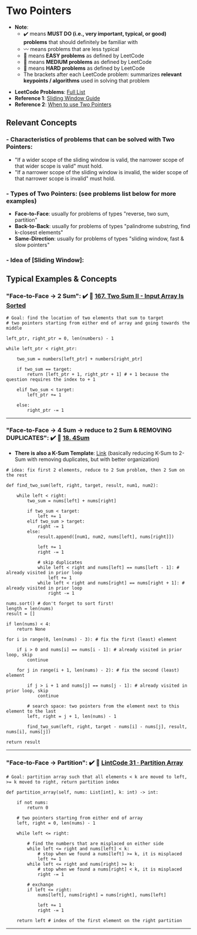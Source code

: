 # Two Pointers
* **Note**: 
  * :heavy_check_mark: means **MUST DO (i.e., very important, typical, or good) problems** that should definitely be familiar with
  * :wavy_dash: means problems that are less typical
  * :green_book: means **EASY problems** as defined by LeetCode
  * :orange_book: means **MEDIUM problems** as defined by LeetCode
  * :closed_book: means **HARD problems** as defined by LeetCode
  * The brackets after each LeetCode problem: summarizes **relevant keypoints / algorithms** used in solving that problem

- **LeetCode Problems**: [Full List](https://leetcode.com/tag/two-pointers/)
- **Reference 1**: [Sliding Window Guide](https://leetcode.com/tag/two-pointers/discuss/1122776/Summary-of-Sliding-Window-Patterns-for-Subarray-Substring)
- **Reference 2**: [When to use Two Pointers](https://leetcode.com/problems/subarray-sum-equals-k/discuss/301242/General-summary-of-what-kind-of-problem-can-cannot-solved-by-Two-Pointers)

## Relevant Concepts

### - Characteristics of problems that can be solved with Two Pointers:
  - "If a wider scope of the sliding window is valid, the narrower scope of that wider scope is valid" must hold.
  - "If a narrower scope of the sliding window is invalid, the wider scope of that narrower scope is invalid" must hold.

### - Types of Two Pointers: (see problems list below for more examples)
  - **Face-to-Face**: usually for problems of types "reverse, two sum, partition"
  - **Back-to-Back**: usually for problems of types "palindrome substring, find k-closest elements"
  - **Same-Direction**: usually for problems of types "sliding window, fast & slow pointers"

### - Idea of [Sliding Window]: 


## Typical Examples & Concepts
### "Face-to-Face -> 2 Sum": :heavy_check_mark: :orange_book: [167. Two Sum II - Input Array Is Sorted](https://leetcode.com/problems/two-sum-ii-input-array-is-sorted/)

```
# Goal: find the location of two elements that sum to target
# two pointers starting from either end of array and going towards the middle

left_ptr, right_ptr = 0, len(numbers) - 1

while left_ptr < right_ptr:

    two_sum = numbers[left_ptr] + numbers[right_ptr]

    if two_sum == target:
        return [left_ptr + 1, right_ptr + 1] # + 1 because the question requires the index to + 1

    elif two_sum < target:
        left_ptr += 1

    else:
        right_ptr -= 1
```

---

### "Face-to-Face -> 4 Sum -> reduce to 2 Sum & REMOVING DUPLICATES": :heavy_check_mark: :orange_book: [18. 4Sum](https://leetcode.com/problems/4sum/)
- **There is also a K-Sum Template**: [Link](https://leetcode.com/problems/4sum/discuss/8545/Python-140ms-beats-100-and-works-for-N-sum-(Ngreater2)/185194) (basically reducing K-Sum to 2-Sum with removing duplicates, but with better organization)
```
# idea: fix first 2 elements, reduce to 2 Sum problem, then 2 Sum on the rest

def find_two_sum(left, right, target, result, num1, num2):

    while left < right:
        two_sum = nums[left] + nums[right]

        if two_sum < target:
            left += 1
        elif two_sum > target:
            right -= 1
        else:
            result.append([num1, num2, nums[left], nums[right]])

            left += 1
            right -= 1

            # skip duplicates
            while left < right and nums[left] == nums[left - 1]: # already visited in prior loop
                left += 1
            while left < right and nums[right] == nums[right + 1]: # already visited in prior loop
                right -= 1

nums.sort() # don't forget to sort first! 
length = len(nums)
result = []

if len(nums) < 4:
    return None

for i in range(0, len(nums) - 3): # fix the first (least) element

    if i > 0 and nums[i] == nums[i - 1]: # already visited in prior loop, skip
        continue

    for j in range(i + 1, len(nums) - 2): # fix the second (least) element

        if j > i + 1 and nums[j] == nums[j - 1]: # already visited in prior loop, skip
            continue

        # search space: two pointers from the element next to this element to the last
        left, right = j + 1, len(nums) - 1

        find_two_sum(left, right, target - nums[i] - nums[j], result, nums[i], nums[j])

return result
```

---

### "Face-to-Face -> Partition": :heavy_check_mark: :orange_book: [LintCode 31 · Partition Array](https://www.lintcode.com/problem/31/)

```
# Goal: partition array such that all elements < k are moved to left, >= k moved to right, return partition index

def partition_array(self, nums: List[int], k: int) -> int:

    if not nums:
        return 0

    # two pointers starting from either end of array
    left, right = 0, len(nums) - 1

    while left <= right:

        # find the numbers that are misplaced on either side
        while left <= right and nums[left] < k: 
            # stop when we found a nums[left] >= k, it is misplaced
            left += 1
        while left <= right and nums[right] >= k: 
            # stop when we found a nums[right] < k, it is misplaced
            right -= 1

        # exchange
        if left <= right:
            nums[left], nums[right] = nums[right], nums[left]

            left += 1
            right -= 1

    return left # index of the first element on the right partition
```

---
